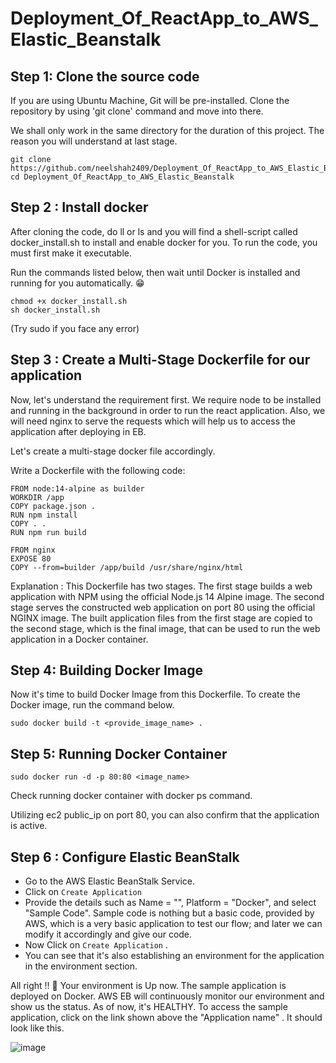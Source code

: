# Deployment_Of_ReactApp_to_AWS_Elastic_Beanstalk
## Step 1: Clone the source code
If you are using Ubuntu Machine, Git will be pre-installed. Clone the repository by using 'git clone' command and move into there.

We shall only work in the same directory for the duration of this project. The reason you will understand at last stage.
```
git clone https://github.com/neelshah2409/Deployment_Of_ReactApp_to_AWS_Elastic_Beanstalk.git
cd Deployment_Of_ReactApp_to_AWS_Elastic_Beanstalk
```
## Step 2 : Install docker
After cloning the code, do ll or ls and you will find a shell-script called docker_install.sh to install and enable docker for you. To run the code, you must first make it executable.

Run the commands listed below, then wait until Docker is installed and running for you automatically. 😁
```
chmod +x docker_install.sh
sh docker_install.sh
```
(Try sudo if you face any error)

## Step 3 : Create a Multi-Stage Dockerfile for our application
Now, let's understand the requirement first. We require node to be installed and running in the background in order to run the react application. Also, we will need nginx to serve the requests which will help us to access the application after deploying in EB.

Let's create a multi-stage docker file accordingly.

Write a Dockerfile with the following code:
```
FROM node:14-alpine as builder
WORKDIR /app 
COPY package.json . 
RUN npm install 
COPY . . 
RUN npm run build

FROM nginx 
EXPOSE 80 
COPY --from=builder /app/build /usr/share/nginx/html
```
Explanation :
This Dockerfile has two stages. The first stage builds a web application with NPM using the official Node.js 14 Alpine image. The second stage serves the constructed web application on port 80 using the official NGINX image. The built application files from the first stage are copied to the second stage, which is the final image, that can be used to run the web application in a Docker container.

## Step 4: Building Docker Image
Now it's time to build Docker Image from this Dockerfile. To create the Docker image, run the command below.

```
sudo docker build -t <provide_image_name> .
```
## Step 5: Running Docker Container

```
sudo docker run -d -p 80:80 <image_name>
```
Check running docker container with docker ps command.

Utilizing ec2 public_ip on port 80, you can also confirm that the application is active.

## Step 6 : Configure Elastic BeanStalk
- Go to the AWS Elastic BeanStalk Service.
- Click on `Create Application`
- Provide the details such as Name = "<Any name>", Platform = "Docker", and select "Sample Code". Sample code is nothing but a basic 
  code, provided by AWS, which is a very basic application to test our flow; and later we can modify it accordingly and give our code.
- Now Click on `Create Application` .
- You can see that it's also establishing an environment for the application in the environment section.


All right !! 🎉 Your environment is Up now. The sample application is deployed on Docker.
AWS EB will continuously monitor our environment and show us the status. As of now, it's HEALTHY.
To access the sample application, click on the link shown above the "Application name" .
It should look like this.

![image](https://github.com/neelshah2409/Deployment_Of_ReactApp_to_AWS_Elastic_Beanstalk/assets/71593494/53ed682b-9e81-4e80-b63a-a73f7cb90396)

